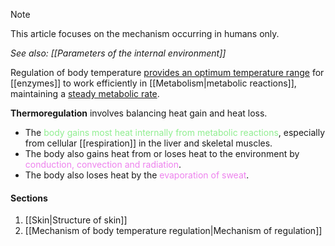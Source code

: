 > [!note]
> This article focuses on the mechanism occurring in humans only.

*See also: [[Parameters of the internal environment]]*

Regulation of body temperature <u>provides an optimum temperature range</u> for [[enzymes]] to work efficiently in [[Metabolism|metabolic reactions]], maintaining a <u>steady metabolic rate</u>.

**Thermoregulation** involves balancing heat gain and heat loss.
- The <span style="color: lightgreen">body gains most heat internally from metabolic reactions</span>, especially from cellular [[respiration]] in the liver and skeletal muscles.
- The body also gains heat from or loses heat to the environment by <span style="color: violet">conduction, convection and radiation</span>.
- The body also loses heat by the <span style="color: violet">evaporation of sweat</span>.

#### Sections
1. [[Skin|Structure of skin]]
2. [[Mechanism of body temperature regulation|Mechanism of regulation]]
